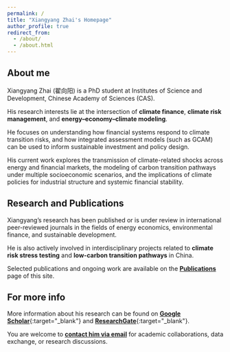 ```yaml
---
permalink: /
title: "Xiangyang Zhai's Homepage"
author_profile: true
redirect_from: 
  - /about/
  - /about.html
---
```


About me
--------------------------
Xiangyang Zhai (翟向阳) is a PhD student at Institutes of Science and Development, Chinese Academy of Sciences (CAS).

His research interests lie at the intersection of **climate finance**, **climate risk management**, and **energy–economy–climate modeling**.

He focuses on understanding how financial systems respond to climate transition risks, and how integrated assessment models (such as GCAM) can be used to inform sustainable investment and policy design.

His current work explores the transmission of climate-related shocks across energy and financial markets, the modeling of carbon transition pathways under multiple socioeconomic scenarios, and the implications of climate policies for industrial structure and systemic financial stability.


Research and Publications
--------------------------
Xiangyang’s research has been published or is under review in international peer-reviewed journals in the fields of energy economics, environmental finance, and sustainable development.

He is also actively involved in interdisciplinary projects related to **climate risk stress testing** and **low-carbon transition pathways** in China.

Selected publications and ongoing work are available on the [**Publications**](/publications/) page of this site.


For more info
------
More information about his research can be found on [**Google Scholar**](https://scholar.google.com/citations?user=SmhCo04AAAAJ){:target="_blank"} and [**ResearchGate**](https://www.researchgate.net/profile/Xiangyang-Zhai-3/){:target="_blank"}.  

You are welcome to [**contact him via email**](mailto:zhaixiangyang24@mails.ucas.ac.cn) for academic collaborations, data exchange, or research discussions.


